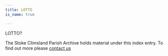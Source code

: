 ```yaml
---
title: LOTTO
is_name: true

---
```


LOTTO?


The Stoke Climsland Parish Archive holds material under this index entry. To find out more please [contact us](/contact/)
